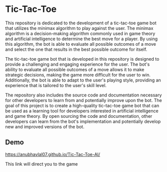 
# Tic-Tac-Toe

This repository is dedicated to the development of a tic-tac-toe game bot that utilizes the minimax algorithm to play against the user. The minimax algorithm is a decision-making algorithm commonly used in game theory and artificial intelligence to determine the best move for a player. By using this algorithm, the bot is able to evaluate all possible outcomes of a move and select the one that results in the best possible outcome for itself.

The tic-tac-toe game bot that is developed in this repository is designed to provide a challenging and engaging experience for the user. The bot's ability to evaluate all possible outcomes of a move allows it to make strategic decisions, making the game more difficult for the user to win. Additionally, the bot is able to adapt to the user's playing style, providing an experience that is tailored to the user's skill level.

The repository also includes the source code and documentation necessary for other developers to learn from and potentially improve upon the bot. The goal of this project is to create a high-quality tic-tac-toe game bot that can be used as a learning tool for developers interested in artificial intelligence and game theory. By open sourcing the code and documentation, other developers can learn from the bot's implementation and potentially develop new and improved versions of the bot.


## Demo

https://anubhavlal07.github.io/Tic-Tac-Toe-AI/

This link will direct you to the game